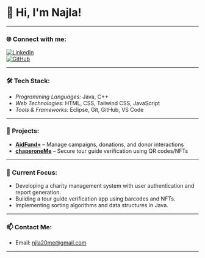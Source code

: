 # 👋 Hi, I'm Najla!


---

### 🌐 Connect with me:
[![LinkedIn](https://img.shields.io/badge/LinkedIn-blue?style=for-the-badge&logo=linkedin)](https://www.linkedin.com/in/saidatul-najla)  
[![GitHub](https://img.shields.io/badge/GitHub-black?style=for-the-badge&logo=github)](https://github.com/lalamcchickenzie)

---

### 🛠 Tech Stack:
- *Programming Languages:* Java, C++ 
- *Web Technologies:* HTML, CSS, Tailwind CSS, JavaScript  
- *Tools & Frameworks:* Eclipse, Git, GitHub, VS Code  

---

### 🚀 Projects:

- [**AidFund+**](https://github.com/lalamcchickenzie/AidFund-) – Manage campaigns, donations, and donor interactions  
- [**chaperoneMe**](https://github.com/lalamcchickenzie/chaperoneMe) – Secure tour guide verification using QR codes/NFTs

---

### 🎯 Current Focus:
- Developing a charity management system with user authentication and report generation.  
- Building a tour guide verification app using barcodes and NFTs.  
- Implementing sorting algorithms and data structures in Java.

---

### 📫 Contact Me:
- Email: njla20me@gmail.com


---
